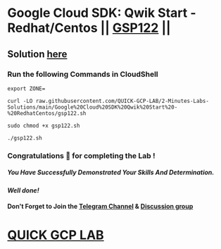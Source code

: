 # Google Cloud SDK: Qwik Start - Redhat/Centos || [GSP122](https://www.cloudskillsboost.google/focuses/986?parent=catalog) ||

## Solution [here](https://youtu.be/iXzl-wQYizs)

### Run the following Commands in CloudShell

```
export ZONE=
```
```
curl -LO raw.githubusercontent.com/QUICK-GCP-LAB/2-Minutes-Labs-Solutions/main/Google%20Cloud%20SDK%20Qwik%20Start%20-%20RedhatCentos/gsp122.sh

sudo chmod +x gsp122.sh

./gsp122.sh
```

### Congratulations 🎉 for completing the Lab !

##### *You Have Successfully Demonstrated Your Skills And Determination.*

#### *Well done!*

#### Don't Forget to Join the [Telegram Channel](https://t.me/quickgcplab) & [Discussion group](https://t.me/quickgcplabchats)

# [QUICK GCP LAB](https://www.youtube.com/@quickgcplab)
